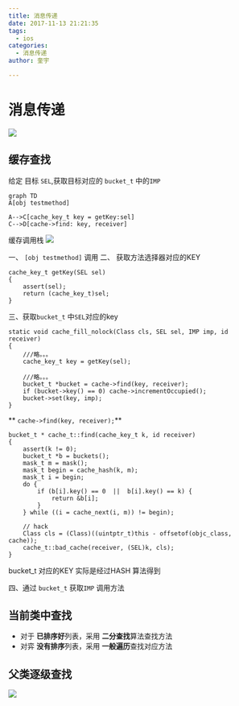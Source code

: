 ```yaml
---
title: 消息传递
date: 2017-11-13 21:21:35
tags:
  - ios
categories:
  - 消息传递
author: 奎宇

---
```

# 消息传递

![](https://kuiyu-1258489344.cos.ap-chengdu.myqcloud.com/%E6%B6%88%E6%81%AF%E4%BC%A0%E9%80%92/messagesend.png)

## 缓存查找

给定 目标 `SEL`,获取目标对应的 `bucket_t` 中的`IMP`


```mermaid
graph TD
A[obj testmethod] 

A-->C[cache_key_t key = getKey:sel]
C-->D[cache->find: key, receiver]

```
<!--more-->
缓存调用栈
![](https://kuiyu-1258489344.cos.ap-chengdu.myqcloud.com/%E6%B6%88%E6%81%AF%E4%BC%A0%E9%80%92/methostate.png)

一、 `[obj testmethod]` 调用
二、 获取方法选择器对应的KEY

```
cache_key_t getKey(SEL sel) 
{
    assert(sel);
    return (cache_key_t)sel;
}
```
三、获取`bucket_t` 中`SEL`对应的key
```
static void cache_fill_nolock(Class cls, SEL sel, IMP imp, id receiver)
{
    ///略。。。
    cache_key_t key = getKey(sel);

    ///略。。。
    bucket_t *bucket = cache->find(key, receiver);
    if (bucket->key() == 0) cache->incrementOccupied();
    bucket->set(key, imp);
}
```
** `cache->find(key, receiver);`**
```
bucket_t * cache_t::find(cache_key_t k, id receiver)
{
    assert(k != 0);
    bucket_t *b = buckets();
    mask_t m = mask();
    mask_t begin = cache_hash(k, m);
    mask_t i = begin;
    do {
        if (b[i].key() == 0  ||  b[i].key() == k) {
            return &b[i];
        }
    } while ((i = cache_next(i, m)) != begin);

    // hack
    Class cls = (Class)((uintptr_t)this - offsetof(objc_class, cache));
    cache_t::bad_cache(receiver, (SEL)k, cls);
}
```
bucket_t 对应的KEY 实际是经过HASH 算法得到

四、通过 `bucket_t` 获取`IMP` 调用方法

## 当前类中查找
- 对于 **已排序好**列表，采用 **二分查找**算法查找方法
- 对弈 **没有排序**列表，采用 **一般遍历**查找对应方法

## 父类逐级查找

![](https://kuiyu-1258489344.cos.ap-chengdu.myqcloud.com/%E6%B6%88%E6%81%AF%E4%BC%A0%E9%80%92/zhujichazhao.png)







